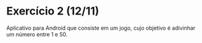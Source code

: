 # Exercício 2 (12/11)

Aplicativo para Android que consiste em um jogo, cujo objetivo é adivinhar um número entre 1 e 50.

